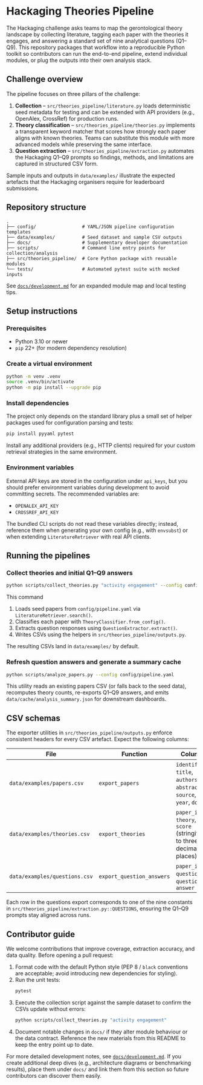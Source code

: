 # Hackaging Theories Pipeline

The Hackaging challenge asks teams to map the gerontological theory landscape by
collecting literature, tagging each paper with the theories it engages, and
answering a standard set of nine analytical questions (Q1–Q9). This repository
packages that workflow into a reproducible Python toolkit so contributors can
run the end-to-end pipeline, extend individual modules, or plug the outputs into
their own analysis stack.

## Challenge overview

The pipeline focuses on three pillars of the challenge:

1. **Collection** – `src/theories_pipeline/literature.py` loads deterministic
   seed metadata for testing and can be extended with API providers (e.g.,
   OpenAlex, CrossRef) for production runs.
2. **Theory classification** – `src/theories_pipeline/theories.py` implements a
   transparent keyword matcher that scores how strongly each paper aligns with
   known theories. Teams can substitute this module with more advanced models
   while preserving the same interface.
3. **Question extraction** – `src/theories_pipeline/extraction.py` automates the
   Hackaging Q1–Q9 prompts so findings, methods, and limitations are captured in
   structured CSV form.

Sample inputs and outputs in `data/examples/` illustrate the expected artefacts
that the Hackaging organisers require for leaderboard submissions.

## Repository structure

```
.
├── config/                 # YAML/JSON pipeline configuration templates
├── data/examples/          # Seed dataset and sample CSV outputs
├── docs/                   # Supplementary developer documentation
├── scripts/                # Command line entry points for collection/analysis
├── src/theories_pipeline/  # Core Python package with reusable modules
└── tests/                  # Automated pytest suite with mocked inputs
```

See [`docs/development.md`](docs/development.md) for an expanded module map and
local testing tips.

## Setup instructions

### Prerequisites

- Python 3.10 or newer
- `pip` 22+ (for modern dependency resolution)

### Create a virtual environment

```bash
python -m venv .venv
source .venv/bin/activate
python -m pip install --upgrade pip
```

### Install dependencies

The project only depends on the standard library plus a small set of helper
packages used for configuration parsing and tests:

```bash
pip install pyyaml pytest
```

Install any additional providers (e.g., HTTP clients) required for your custom
retrieval strategies in the same environment.

### Environment variables

External API keys are stored in the configuration under `api_keys`, but you
should prefer environment variables during development to avoid committing
secrets. The recommended variables are:

- `OPENALEX_API_KEY`
- `CROSSREF_API_KEY`

The bundled CLI scripts do not read these variables directly; instead, reference
them when generating your own config (e.g., with `envsubst`) or when extending
`LiteratureRetriever` with real API clients.

## Running the pipelines

### Collect theories and initial Q1–Q9 answers

```bash
python scripts/collect_theories.py "activity engagement" --config config/pipeline.yaml
```

This command

1. Loads seed papers from `config/pipeline.yaml` via
   `LiteratureRetriever.search()`.
2. Classifies each paper with `TheoryClassifier.from_config()`.
3. Extracts question responses using `QuestionExtractor.extract()`.
4. Writes CSVs using the helpers in `src/theories_pipeline/outputs.py`.

The resulting CSVs land in `data/examples/` by default.

### Refresh question answers and generate a summary cache

```bash
python scripts/analyze_papers.py --config config/pipeline.yaml
```

This utility reads an existing papers CSV (or falls back to the seed data),
recomputes theory counts, re-exports Q1–Q9 answers, and emits
`data/cache/analysis_summary.json` for downstream dashboards.

## CSV schemas

The exporter utilities in `src/theories_pipeline/outputs.py` enforce consistent
headers for every CSV artefact. Expect the following columns:

| File | Function | Columns |
| --- | --- | --- |
| `data/examples/papers.csv` | `export_papers` | `identifier`, `title`, `authors`, `abstract`, `source`, `year`, `doi` |
| `data/examples/theories.csv` | `export_theories` | `paper_id`, `theory`, `score` (stringified to three decimal places) |
| `data/examples/questions.csv` | `export_question_answers` | `paper_id`, `question_id`, `question`, `answer` |

Each row in the questions export corresponds to one of the nine constants in
`src/theories_pipeline/extraction.py::QUESTIONS`, ensuring the Q1–Q9 prompts stay
aligned across runs.

## Contributor guide

We welcome contributions that improve coverage, extraction accuracy, and data
quality. Before opening a pull request:

1. Format code with the default Python style (PEP 8 / `black` conventions are
   acceptable; avoid introducing new dependencies for styling).
2. Run the unit tests:
   ```bash
   pytest
   ```
3. Execute the collection script against the sample dataset to confirm the CSVs
   update without errors:
   ```bash
   python scripts/collect_theories.py "activity engagement"
   ```
4. Document notable changes in `docs/` if they alter module behaviour or the
   data contract. Reference the new materials from this README to keep the entry
   point up to date.

For more detailed development notes, see
[`docs/development.md`](docs/development.md). If you create additional deep dives
(e.g., architecture diagrams or benchmarking results), place them under `docs/`
and link them from this section so future contributors can discover them easily.

